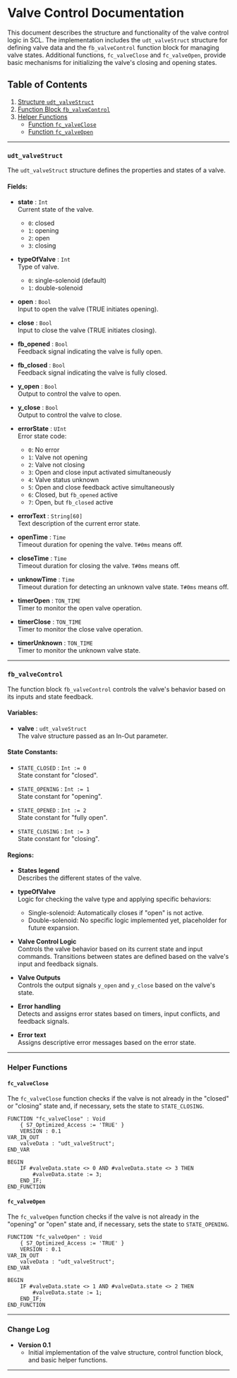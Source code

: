 # Valve Control Documentation

This document describes the structure and functionality of the valve control logic in SCL. The implementation includes the `udt_valveStruct` structure for defining valve data and the `fb_valveControl` function block for managing valve states. Additional functions, `fc_valveClose` and `fc_valveOpen`, provide basic mechanisms for initializing the valve's closing and opening states.

## Table of Contents

1. [Structure `udt_valveStruct`](#udt_valvestruct)
2. [Function Block `fb_valveControl`](#fb_valvecontrol)
3. [Helper Functions](#helper-functions)
   - [Function `fc_valveClose`](#fc_valveclose)
   - [Function `fc_valveOpen`](#fc_valveopen)

---

### `udt_valveStruct`

The `udt_valveStruct` structure defines the properties and states of a valve.

#### Fields:

- **state** : `Int`  
  Current state of the valve.
  - `0`: closed
  - `1`: opening
  - `2`: open
  - `3`: closing

- **typeOfValve** : `Int`  
  Type of valve.
  - `0`: single-solenoid (default)
  - `1`: double-solenoid

- **open** : `Bool`  
  Input to open the valve (TRUE initiates opening).

- **close** : `Bool`  
  Input to close the valve (TRUE initiates closing).

- **fb_opened** : `Bool`  
  Feedback signal indicating the valve is fully open.

- **fb_closed** : `Bool`  
  Feedback signal indicating the valve is fully closed.

- **y_open** : `Bool`  
  Output to control the valve to open.

- **y_close** : `Bool`  
  Output to control the valve to close.

- **errorState** : `UInt`  
  Error state code:
  - `0`: No error
  - `1`: Valve not opening
  - `2`: Valve not closing
  - `3`: Open and close input activated simultaneously
  - `4`: Valve status unknown
  - `5`: Open and close feedback active simultaneously
  - `6`: Closed, but `fb_opened` active
  - `7`: Open, but `fb_closed` active

- **errorText** : `String[60]`  
  Text description of the current error state.

- **openTime** : `Time`  
  Timeout duration for opening the valve. `T#0ms` means off.

- **closeTime** : `Time`  
  Timeout duration for closing the valve. `T#0ms` means off.

- **unknowTime** : `Time`  
  Timeout duration for detecting an unknown valve state. `T#0ms` means off.

- **timerOpen** : `TON_TIME`  
  Timer to monitor the open valve operation.

- **timerClose** : `TON_TIME`  
  Timer to monitor the close valve operation.

- **timerUnknown** : `TON_TIME`  
  Timer to monitor the unknown valve state.

---

### `fb_valveControl`

The function block `fb_valveControl` controls the valve's behavior based on its inputs and state feedback.

#### Variables:

- **valve** : `udt_valveStruct`  
  The valve structure passed as an In-Out parameter.

#### State Constants:

- `STATE_CLOSED` : `Int := 0`  
  State constant for "closed".

- `STATE_OPENING` : `Int := 1`  
  State constant for "opening".

- `STATE_OPENED` : `Int := 2`  
  State constant for "fully open".

- `STATE_CLOSING` : `Int := 3`  
  State constant for "closing".

#### Regions:

- **States legend**  
  Describes the different states of the valve.

- **typeOfValve**  
  Logic for checking the valve type and applying specific behaviors:
  - Single-solenoid: Automatically closes if "open" is not active.
  - Double-solenoid: No specific logic implemented yet, placeholder for future expansion.

- **Valve Control Logic**  
  Controls the valve behavior based on its current state and input commands. Transitions between states are defined based on the valve's input and feedback signals.

- **Valve Outputs**  
  Controls the output signals `y_open` and `y_close` based on the valve's state.

- **Error handling**  
  Detects and assigns error states based on timers, input conflicts, and feedback signals.

- **Error text**  
  Assigns descriptive error messages based on the error state.

---

### Helper Functions

#### `fc_valveClose`

The `fc_valveClose` function checks if the valve is not already in the "closed" or "closing" state and, if necessary, sets the state to `STATE_CLOSING`.

```scl
FUNCTION "fc_valveClose" : Void
    { S7_Optimized_Access := 'TRUE' }
    VERSION : 0.1
VAR_IN_OUT
    valveData : "udt_valveStruct";
END_VAR

BEGIN
    IF #valveData.state <> 0 AND #valveData.state <> 3 THEN
        #valveData.state := 3;
    END_IF;
END_FUNCTION
```

#### `fc_valveOpen`

The `fc_valveOpen` function checks if the valve is not already in the "opening" or "open" state and, if necessary, sets the state to `STATE_OPENING`.

```scl
FUNCTION "fc_valveOpen" : Void
    { S7_Optimized_Access := 'TRUE' }
    VERSION : 0.1
VAR_IN_OUT
    valveData : "udt_valveStruct";
END_VAR

BEGIN
    IF #valveData.state <> 1 AND #valveData.state <> 2 THEN
        #valveData.state := 1;
    END_IF;
END_FUNCTION
```

---

### Change Log

- **Version 0.1**  
  - Initial implementation of the valve structure, control function block, and basic helper functions.

---